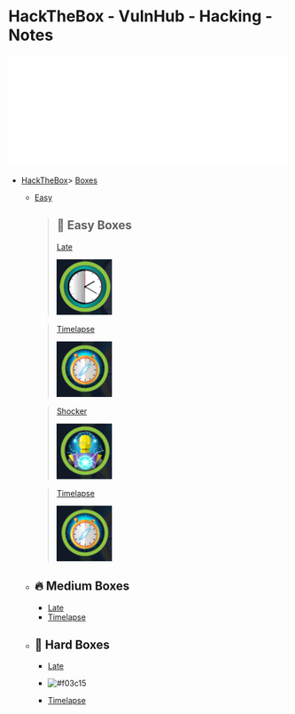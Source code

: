 # HackTheBox - VulnHub - Hacking - Notes 

<div align="center">
    <img src="example.svg" width="800" height="200" alt="css-in-readme">
   
</div>





- [HackTheBox](#hackthebox)> [Boxes](Boxes)
    - [Easy](Boxes/Easy)
      > ## 🚀 Easy Boxes
        > [Late](HackTheBox/Boxes/Easy/Late/Late.md)
        > 
        > <a href="HackTheBox/Boxes/Easy/Late/Late.md"><img src="thumbnails/late.png" alt="late thumbnail" style="width: 100px; height: 100px; object-fit: cover;">
        </a>
        
        > [Timelapse](HackTheBox/Boxes/Easy/Timelapse/Timelapse.md)
        > 
        > <a href="HackTheBox/Boxes/Easy/Timelapse/Timelapse.md"><img src="thumbnails/timelapse.png" alt="Timelapse thumbnail" style="width: 100px; height: 100px; object-fit: cover;">
        </a>
        
        > [Shocker](HackTheBox/Boxes/Easy/Shocker/shocker.md)
        > 
        > <a href="HackTheBox/Boxes/Easy/Shocker/Shocker.md"><img src="thumbnails/shocker.png" alt="late thumbnail" style="width: 100px; height: 100px; object-fit: cover;">
        </a>
        
        > [Timelapse](HackTheBox/Boxes/Easy/Timelapse/Timelapse.md)
        > 
        > <a href="HackTheBox/Boxes/Easy/Timelapse/Timelapse.md"><img src="thumbnails/timelapse.png" alt="Timelapse thumbnail" style="width: 100px; height: 100px; object-fit: cover;">
        </a>
        
                
    - ## 🔥 Medium Boxes
      - [Late](Boxes/Easy/Late/Late.md)
      - [Timelapse](Boxes/Easy/Late/Late.md)
      
    - ## 💪 Hard Boxes
      - [Late](Boxes/Easy/Late/Late.md)
      - ![#f03c15](https://placehold.it/15/f03c15/000000?text=+) 

      - [Timelapse](Boxes/Easy/Late/Late.md)
